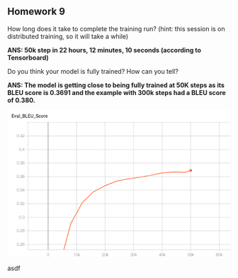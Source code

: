## Homework 9 ##

How long does it take to complete the training run? (hint: this session is on distributed training, so it will take a while)

**ANS:  50k step in 22 hours, 12 minutes, 10 seconds (according to Tensorboard)**


Do you think your model is fully trained? How can you tell?

**ANS: The model is getting close to being fully trained at 50K steps as its BLEU score is 0.3691 and the example with 300k steps
had a BLEU score of 0.380.**

![Model BLEU Score 0.3691](images/TensorBoard_BLUE.png)

asdf


